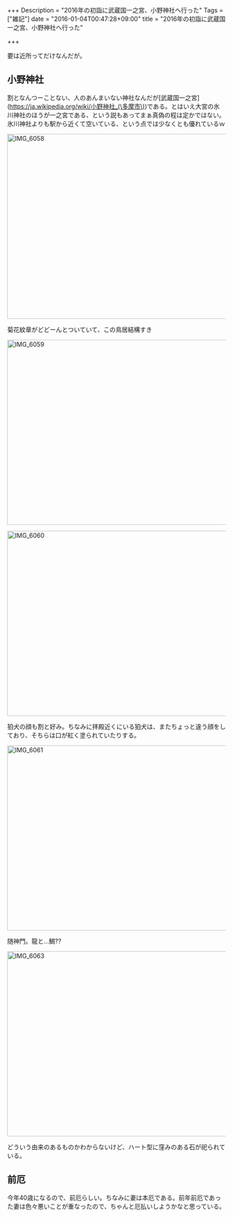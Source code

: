 +++
Description = "2016年の初詣に武蔵国一之宮、小野神社へ行った"
Tags = ["雑記"]
date = "2016-01-04T00:47:28+09:00"
title = "2016年の初詣に武蔵国一之宮、小野神社へ行った"

+++

要は近所ってだけなんだが。

## 小野神社

割となんつーことない、人のあんまいない神社なんだが[武蔵国一之宮](https://ja.wikipedia.org/wiki/小野神社_(\多摩市\))である。とはいえ大宮の氷川神社のほうが一之宮である、という説もあってまぁ真偽の程は定かではない。氷川神社よりも駅から近くて空いている、という点では少なくとも優れているｗ

<a data-flickr-embed="true"  href="https://www.flickr.com/photos/nobu666/24067245711/in/dateposted-public/" title="IMG_6058"><img src="https://farm2.staticflickr.com/1689/24067245711_12c5f6a8f5_z.jpg" width="640" height="427" alt="IMG_6058"></a><script async src="//embedr.flickr.com/assets/client-code.js" charset="utf-8"></script>

菊花紋章がどどーんとついていて、この鳥居結構すき

<a data-flickr-embed="true"  href="https://www.flickr.com/photos/nobu666/24067245081/in/dateposted-public/" title="IMG_6059"><img src="https://farm6.staticflickr.com/5729/24067245081_243acc1457_z.jpg" width="640" height="427" alt="IMG_6059"></a><script async src="//embedr.flickr.com/assets/client-code.js" charset="utf-8"></script>

<a data-flickr-embed="true"  href="https://www.flickr.com/photos/nobu666/23523060623/in/dateposted-public/" title="IMG_6060"><img src="https://farm6.staticflickr.com/5659/23523060623_5d40ec3b82_z.jpg" width="640" height="427" alt="IMG_6060"></a><script async src="//embedr.flickr.com/assets/client-code.js" charset="utf-8"></script>

狛犬の顔も割と好み。ちなみに拝殿近くにいる狛犬は、またちょっと違う顔をしており、そちらは口が紅く塗られていたりする。

<a data-flickr-embed="true"  href="https://www.flickr.com/photos/nobu666/23782038729/in/dateposted-public/" title="IMG_6061"><img src="https://farm6.staticflickr.com/5824/23782038729_39d6c8b848_z.jpg" width="640" height="427" alt="IMG_6061"></a><script async src="//embedr.flickr.com/assets/client-code.js" charset="utf-8"></script>

随神門。龍と…鯛??

<a data-flickr-embed="true"  href="https://www.flickr.com/photos/nobu666/24041773372/in/dateposted-public/" title="IMG_6063"><img src="https://farm6.staticflickr.com/5754/24041773372_68ce2477e7_z.jpg" width="640" height="427" alt="IMG_6063"></a><script async src="//embedr.flickr.com/assets/client-code.js" charset="utf-8"></script>

どういう由来のあるものかわからないけど、ハート型に窪みのある石が祀られている。

## 前厄

今年40歳になるので、前厄らしい。ちなみに妻は本厄である。前年前厄であった妻は色々悪いことが重なったので、ちゃんと厄払いしようかなと思っている。
